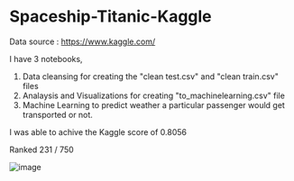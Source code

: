 # Spaceship-Titanic-Kaggle

Data source : https://www.kaggle.com/

I have 3 notebooks, 

1. Data cleansing for creating the "clean test.csv" and "clean train.csv" files
2. Analaysis and Visualizations for creating "to_machinelearning.csv" file 
3. Machine Learning to predict weather a particular passenger would get transported or not.

I was able to achive the Kaggle score of 0.8056

Ranked 231 / 750

![image](https://user-images.githubusercontent.com/20862520/160079550-0fe6dc23-1d3a-4cdb-9c10-343495bfbd3d.png)
